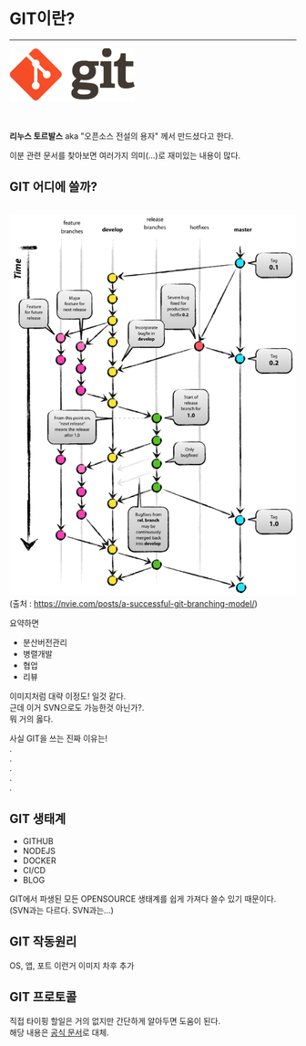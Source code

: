 # GIT이란?
---

![An image](./img/git-logo.png)

\
\
**리누스 토르발스** aka "오픈소스 전설의 용자" 께서 만드셨다고 한다.

이분 관련 문서를 찾아보면 여러가지 의미(...)로 재미있는 내용이 많다.


## GIT 어디에 쓸까?
\
![An image](./img/git-model.png)
(출처 : https://nvie.com/posts/a-successful-git-branching-model/)

요약하면
- 분산버전관리
- 병렬개발
- 협업
- 리뷰

이미지처럼 대략 이정도! 일것 같다.\
근데 이거 SVN으로도 가능한것 아닌가?.\
뭐 거의 옳다.

사실 GIT을 쓰는 진짜 이유는!\
.\
.\
.\
.\
.


## GIT 생태계
- GITHUB
- NODEJS
- DOCKER
- CI/CD
- BLOG

GIT에서 파생된 모든 OPENSOURCE 생태계를 쉽게 가져다 쓸수 있기 때문이다.\
(SVN과는 다르다. SVN과는...)

## GIT 작동원리
OS, 앱, 포트 이런거 이미지 차후 추가

## GIT 프로토콜
직접 타이핑 할일은 거의 없지만 간단하게 알아두면 도움이 된다.\
해당 내용은 [공식 문서](https://git-scm.com/book/ko/v1/Git-%EC%84%9C%EB%B2%84-%ED%94%84%EB%A1%9C%ED%86%A0%EC%BD%9C)로 대체.
